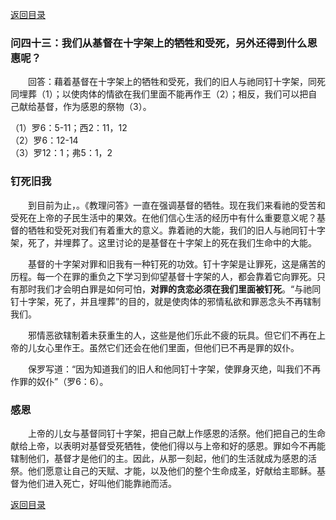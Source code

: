 [返回目录](000.md)

### 问四十三：我们从基督在十字架上的牺牲和受死，另外还得到什么恩惠呢？
<p>
　　回答：藉着基督在十字架上的牺牲和受死，我们的旧人与祂同钉十字架，同死同埋葬（1）；以使肉体的情欲在我们里面不能再作王（2）；相反，我们可以把自己献给基督，作为感恩的祭物（3）。
</p>

（1）罗6：5-11；西2：11，12<br/>
（2）罗6：12-14<br/>
（3）罗12：1；弗5：1，2<br/>

### 钉死旧我
<p>
　　到目前为止，。《教理问答》一直在强调基督的牺牲。现在我们来看祂的受苦和受死在上帝的子民生活中的果效。在他们信心生活的经历中有什么重要意义呢？基督的牺牲和受死对我们有着重大的意义。靠着祂的大能，我们的旧人与祂同钉十字架，死了，并埋葬了。这里讨论的是基督在十字架上的死在我们生命中的大能。<br/>

&emsp;&emsp;基督的十字架对罪和旧我有一种钉死的功效。钉十字架是让罪死，这是痛苦的历程。每一个在罪的重负之下学习到仰望基督十字架的人，都会靠着它向罪死。只有那时我们才会明白罪是如何可怕，**对罪的贪恋必须在我们里面被钉死**。“与祂同钉十字架，死了，并且埋葬”的目的，就是使肉体的邪情私欲和罪恶念头不再辖制我们。<br/>

&emsp;&emsp;邪情恶欲辖制着未获重生的人，这些是他们乐此不疲的玩具。但它们不再在上帝的儿女心里作王。虽然它们还会在他们里面，但他们已不再是罪的奴仆。<br/>

&emsp;&emsp;保罗写道：“因为知道我们的旧人和他同钉十字架，使罪身灭绝，叫我们不再作罪的奴仆”（罗6：6）。
</p>

### 感恩
<p>
　　上帝的儿女与基督同钉十字架，把自己献上作感恩的活祭。他们把自己的生命献给上帝，以表明对基督受死牺牲，使他们得以与上帝和好的感恩。罪如今不再能辖制他们，基督才是他们的主。因此，从那一刻起，他们的生活就成为感恩的活祭。他们愿意让自己的天赋、才能，以及他们的整个生命成圣，好献给主耶稣。基督为他们进入死亡，好叫他们能靠祂而活。
</p>


[返回目录](000.md)